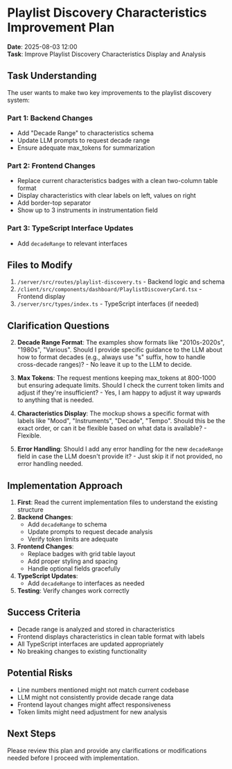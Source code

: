 # Playlist Discovery Characteristics Improvement Plan

**Date**: 2025-08-03 12:00  
**Task**: Improve Playlist Discovery Characteristics Display and Analysis

## Task Understanding

The user wants to make two key improvements to the playlist discovery system:

### Part 1: Backend Changes
- Add "Decade Range" to characteristics schema
- Update LLM prompts to request decade range
- Ensure adequate max_tokens for summarization

### Part 2: Frontend Changes
- Replace current characteristics badges with a clean two-column table format
- Display characteristics with clear labels on left, values on right
- Add border-top separator
- Show up to 3 instruments in instrumentation field

### Part 3: TypeScript Interface Updates
- Add `decadeRange` to relevant interfaces

## Files to Modify

1. `/server/src/routes/playlist-discovery.ts` - Backend logic and schema
2. `/client/src/components/dashboard/PlaylistDiscoveryCard.tsx` - Frontend display
3. `/server/src/types/index.ts` - TypeScript interfaces (if needed)

## Clarification Questions

2. **Decade Range Format**: The examples show formats like "2010s-2020s", "1980s", "Various". Should I provide specific guidance to the LLM about how to format decades (e.g., always use "s" suffix, how to handle cross-decade ranges)? - No leave it up to the LLM to decide.

3. **Max Tokens**: The request mentions keeping max_tokens at 800-1000 but ensuring adequate limits. Should I check the current token limits and adjust if they're insufficient? - Yes, I am happy to adjust it way upwards to anything that is needed.

4. **Characteristics Display**: The mockup shows a specific format with labels like "Mood", "Instruments", "Decade", "Tempo". Should this be the exact order, or can it be flexible based on what data is available? - Flexible.

5. **Error Handling**: Should I add any error handling for the new `decadeRange` field in case the LLM doesn't provide it? - Just skip it if not provided, no error handling needed.

## Implementation Approach

1. **First**: Read the current implementation files to understand the existing structure
2. **Backend Changes**: 
   - Add `decadeRange` to schema
   - Update prompts to request decade analysis
   - Verify token limits are adequate
3. **Frontend Changes**:
   - Replace badges with grid table layout
   - Add proper styling and spacing
   - Handle optional fields gracefully
4. **TypeScript Updates**:
   - Add `decadeRange` to interfaces as needed
5. **Testing**: Verify changes work correctly

## Success Criteria

- Decade range is analyzed and stored in characteristics
- Frontend displays characteristics in clean table format with labels
- All TypeScript interfaces are updated appropriately
- No breaking changes to existing functionality

## Potential Risks

- Line numbers mentioned might not match current codebase
- LLM might not consistently provide decade range data
- Frontend layout changes might affect responsiveness
- Token limits might need adjustment for new analysis

## Next Steps

Please review this plan and provide any clarifications or modifications needed before I proceed with implementation.